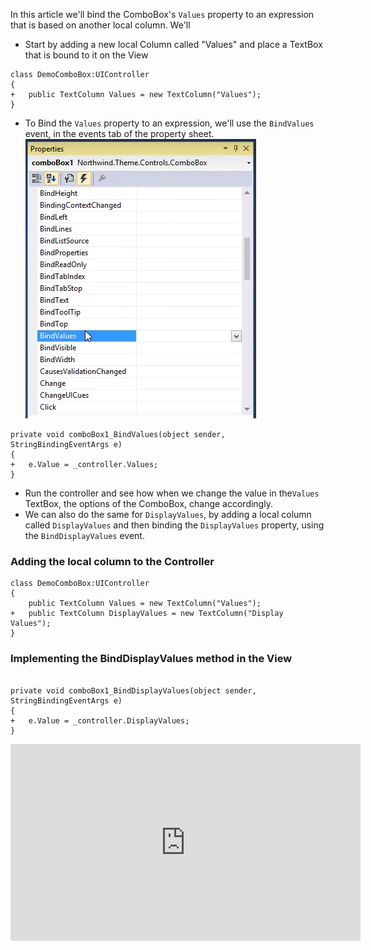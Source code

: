 ﻿In this article we'll bind the ComboBox's `Values` property to an expression that is based on another local column. We'll
* Start by adding a new local Column called "Values" and place a TextBox that is bound to it on the View

```csdiff
class DemoComboBox:UIController
{
+   public TextColumn Values = new TextColumn("Values");
}
```

* To Bind the `Values` property to an expression, we'll use the `BindValues` event, in the events tab of the property sheet.
![2017 03 05 17H12 12](2017-03-05_17h12_12.png)
```csdiff
private void comboBox1_BindValues(object sender, StringBindingEventArgs e)
{
+   e.Value = _controller.Values;
}
```
* Run the controller and see how when we change the value in the`Values` TextBox, the options of the ComboBox, change accordingly.
* We can also do the same for `DisplayValues`, by adding a local column called `DisplayValues` and then binding the `DisplayValues` property, using the `BindDisplayValues` event.

### Adding the local column to the Controller
```csdiff
class DemoComboBox:UIController
{
    public TextColumn Values = new TextColumn("Values");
+   public TextColumn DisplayValues = new TextColumn("Display Values");
}
```

### Implementing the BindDisplayValues method in the View
```csdiff

private void comboBox1_BindDisplayValues(object sender, StringBindingEventArgs e)
{
+   e.Value = _controller.DisplayValues;
}
```

<iframe width="560" height="315" src="https://www.youtube.com/embed/SeOM5oiKbDg?list=PL1DEQjXG2xnIm0e_t85TXwY-Y9r19m-Mz" frameborder="0" allowfullscreen></iframe>